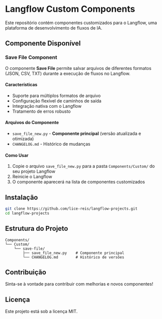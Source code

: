 # Langflow Custom Components

Este repositório contém componentes customizados para o Langflow, uma plataforma de desenvolvimento de fluxos de IA.

## Componente Disponível

### Save File Component

O componente **Save File** permite salvar arquivos de diferentes formatos (JSON, CSV, TXT) durante a execução de fluxos no Langflow.

#### Características
- Suporte para múltiplos formatos de arquivo
- Configuração flexível de caminhos de saída
- Integração nativa com o Langflow
- Tratamento de erros robusto

#### Arquivos do Componente
- `save_file_new.py` - **Componente principal** (versão atualizada e otimizada)
- `CHANGELOG.md` - Histórico de mudanças

#### Como Usar
1. Copie o arquivo `save_file_new.py` para a pasta `Components/Custom/` do seu projeto Langflow
2. Reinicie o Langflow
3. O componente aparecerá na lista de componentes customizados

## Instalação

```bash
git clone https://github.com/lice-reis/langflow-projects.git
cd langflow-projects
```

## Estrutura do Projeto

```
Components/
└── Custom/
    └── save-file/
        ├── save_file_new.py    # Componente principal
        └── CHANGELOG.md        # Histórico de versões
```

## Contribuição

Sinta-se à vontade para contribuir com melhorias e novos componentes!

## Licença

Este projeto está sob a licença MIT.
